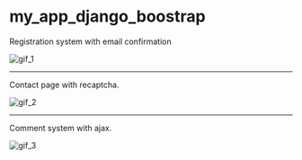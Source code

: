 # my_app_django_boostrap

Registration system with email confirmation

![gif_1](https://thumbs.gfycat.com/OrderlyNarrowDungbeetle-max-14mb.gif)

___________________

Contact page with recaptcha.

![gif_2](https://thumbs.gfycat.com/FixedRareLadybird-size_restricted.gif)

___________________

Comment system with ajax.

![gif_3](https://thumbs.gfycat.com/HarmfulPhonyHuia-size_restricted.gif)



